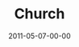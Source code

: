 ---
layout: message
category: message
series: "The Story"
title: "Church"
date: 2011-05-07-00-00
message_id: 670
---